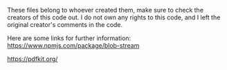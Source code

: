 These files belong to whoever created them, make sure to check the creators of this code out.
I do not own any rights to this code, and I left the original creator's comments in the code.

Here are some links for further information:
https://www.npmjs.com/package/blob-stream

https://pdfkit.org/
